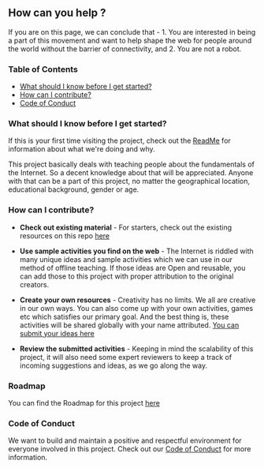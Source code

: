 ## How can you help ?

If you are on this page, we can conclude that - 1. You are interested in being a part of this movement and want to help shape the web for people around the world without the barrier of connectivity, and 2. You are not a robot.

### Table of Contents

* [What should I know before I get started?](#what-should-i-know-before-i-get-started)
* [How can I contribute?](#how-can-i-contribute)
* [Code of Conduct](#code-of-conduct)


### What should I know before I get started?

If this is your first time visiting the project, check out the [ReadMe](README.md) for information about what we're doing and why.

This project basically deals with teaching people about the fundamentals of the Internet. So a decent knowledge about that will be appreciated. Anyone with that can be a part of this project, no matter the geographical location, educational background, gender or age. 

### How can I contribute?

* **Check out existing material** - For starters, check out the existing resources on this repo [here](https://github.com/vi5halc/Teach-The-Web-without-the-Web/blob/master/SAMPLE-ACTIVITIES.md)

* **Use sample activities you find on the web** - The Internet is riddled with many unique ideas and sample activities which we can use in our method of offline teaching. If those ideas are Open and reusable, you can add those to this project with proper attribution to the original creators.

* **Create your own resources** - Creativity has no limits. We all are creative in our own ways. You can also come up with your own activities, games etc which satisfies our primary goal. And the best thing is, these activities will be shared globally with your name attributed. [You can submit your ideas here](https://docs.google.com/forms/d/e/1FAIpQLSdK2ZM_Y2pGxI0eLO30DH9utPWlOjWN-ZJWIMNvlBKvUU60NA/viewform)

* **Review the submitted activities** - Keeping in mind the scalability of this project, it will also need some expert reviewers to keep a track of incoming suggestions and ideas, as we go along the way.

### Roadmap

You can find the Roadmap for this project [here](https://docs.google.com/document/d/1_OiC_6y-ynMiEWg5CixLSPY3A7jBc4EujvXgfxJInPA/edit?usp=sharing)

### Code of Conduct

We want to build and maintain a positive and respectful environment for everyone involved in this project. Check out our [Code of Conduct](CODE-OF-CONDUCT.md) for more information.
